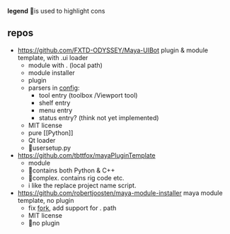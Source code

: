 
**legend**
🔻is used to highlight cons
## repos
- https://github.com/FXTD-ODYSSEY/Maya-UIBot plugin & module template, with .ui loader
	- module with . (local path)
	- module installer
	- plugin
	- parsers in [config](https://github.com/FXTD-ODYSSEY/Maya-UIBot/tree/main/UIBot/config):
		- tool entry (toolbox /Viewport tool)
		- shelf entry
		- menu entry
		- status entry? (think not yet implemented)
	- MIT license
	- pure [[Python]]
	- Qt loader
	- 🔻usersetup.py
- https://github.com/tbttfox/mayaPluginTemplate 
	- module
	- 🔻contains both Python & C++
	- 🔻complex. contains rig code etc. 
	- i like the replace project name script.
- https://github.com/robertjoosten/maya-module-installer maya module template, no plugin
	- fix [fork](https://github.com/robertjoosten/maya-module-installer/commit/690d92e539a0775585975285b7031b077fa94ca0), add support for . path 
	- MIT license
	- 🔻no plugin